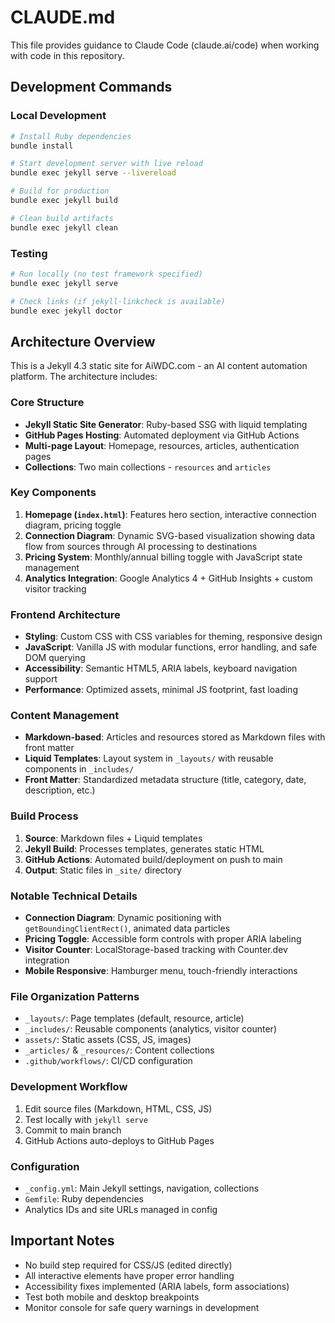 # CLAUDE.md

This file provides guidance to Claude Code (claude.ai/code) when working with code in this repository.

## Development Commands

### Local Development
```bash
# Install Ruby dependencies
bundle install

# Start development server with live reload
bundle exec jekyll serve --livereload

# Build for production
bundle exec jekyll build

# Clean build artifacts
bundle exec jekyll clean
```

### Testing
```bash
# Run locally (no test framework specified)
bundle exec jekyll serve

# Check links (if jekyll-linkcheck is available)
bundle exec jekyll doctor
```

## Architecture Overview

This is a Jekyll 4.3 static site for AiWDC.com - an AI content automation platform. The architecture includes:

### Core Structure
- **Jekyll Static Site Generator**: Ruby-based SSG with liquid templating
- **GitHub Pages Hosting**: Automated deployment via GitHub Actions
- **Multi-page Layout**: Homepage, resources, articles, authentication pages
- **Collections**: Two main collections - `resources` and `articles`

### Key Components
1. **Homepage (`index.html`)**: Features hero section, interactive connection diagram, pricing toggle
2. **Connection Diagram**: Dynamic SVG-based visualization showing data flow from sources through AI processing to destinations
3. **Pricing System**: Monthly/annual billing toggle with JavaScript state management
4. **Analytics Integration**: Google Analytics 4 + GitHub Insights + custom visitor tracking

### Frontend Architecture
- **Styling**: Custom CSS with CSS variables for theming, responsive design
- **JavaScript**: Vanilla JS with modular functions, error handling, and safe DOM querying
- **Accessibility**: Semantic HTML5, ARIA labels, keyboard navigation support
- **Performance**: Optimized assets, minimal JS footprint, fast loading

### Content Management
- **Markdown-based**: Articles and resources stored as Markdown files with front matter
- **Liquid Templates**: Layout system in `_layouts/` with reusable components in `_includes/`
- **Front Matter**: Standardized metadata structure (title, category, date, description, etc.)

### Build Process
1. **Source**: Markdown files + Liquid templates
2. **Jekyll Build**: Processes templates, generates static HTML
3. **GitHub Actions**: Automated build/deployment on push to main
4. **Output**: Static files in `_site/` directory

### Notable Technical Details
- **Connection Diagram**: Dynamic positioning with `getBoundingClientRect()`, animated data particles
- **Pricing Toggle**: Accessible form controls with proper ARIA labeling
- **Visitor Counter**: LocalStorage-based tracking with Counter.dev integration
- **Mobile Responsive**: Hamburger menu, touch-friendly interactions

### File Organization Patterns
- `_layouts/`: Page templates (default, resource, article)
- `_includes/`: Reusable components (analytics, visitor counter)
- `assets/`: Static assets (CSS, JS, images)
- `_articles/` & `_resources/`: Content collections
- `.github/workflows/`: CI/CD configuration

### Development Workflow
1. Edit source files (Markdown, HTML, CSS, JS)
2. Test locally with `jekyll serve`
3. Commit to main branch
4. GitHub Actions auto-deploys to GitHub Pages

### Configuration
- `_config.yml`: Main Jekyll settings, navigation, collections
- `Gemfile`: Ruby dependencies
- Analytics IDs and site URLs managed in config

## Important Notes
- No build step required for CSS/JS (edited directly)
- All interactive elements have proper error handling
- Accessibility fixes implemented (ARIA labels, form associations)
- Test both mobile and desktop breakpoints
- Monitor console for safe query warnings in development